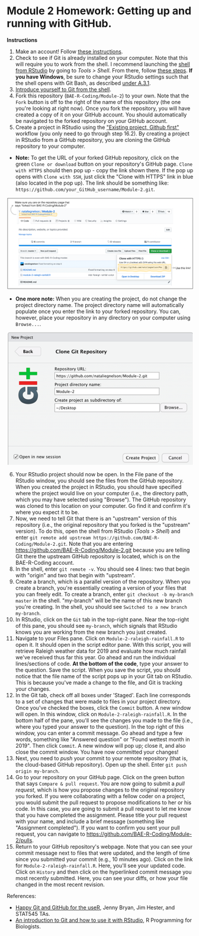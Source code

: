 # Module 2 Homework: Getting up and running with GitHub.

**Instructions**

1. Make an account! Follow [these instructions](https://happygitwithr.com/github-acct.html).
2. Check to see if Git is already installed on your computer. Note that this will require you to work from the shell. I recommend launching the [shell from RStudio](https://happygitwithr.com/shell.html#shell) by going to *Tools > Shell*. From there, follow [these steps](https://happygitwithr.com/install-git.html). **If you have Windows**, be sure to change your RStudio settings such that the shell opens with Git Bash, as described [under A.3.1](https://happygitwithr.com/shell.html#shell).
3. [Introduce yourself to Git from the shell](https://happygitwithr.com/hello-git.html).
4. Fork this repository (`BAE-R-Coding/Module-2`) to your own. Note that the `Fork` button is off to the right of the name of this repository (the one you're looking at right now). Once you fork the repository, you will have created a copy of it on your GitHub account. You should automatically be navigated to the forked repository on your GitHub account.
5. Create a project in RStudio using the ["Existing project, Github first"](https://happygitwithr.com/existing-github-first.html#existing-github-first) workflow (you only need to go through step 16.2). By creating a project in RStudio from a GitHub repository, you are cloning the GitHub repository to your computer.  

- **Note:** To get the URL of your forked GitHub repository, click on the green `Clone or download` button on your repository's GitHub page. `Clone with HTTPS` should then pop up - copy the link shown there. If the pop up opens with `Clone with SSH`, just click the "Clone with HTTPS" link in blue (also located in the pop up). The link should be something like: `https://github.com/your_GitHub_username/Module-2.git`.  

<p align="center">
<img src="https://github.com/BAE-R-Coding/Module-2/blob/master/img/forked-repo.png" width="700">
</p>

- **One more note:** When you are creating the project, do not change the project directory name. The project directory name will automatically populate once you enter the link to your forked repository. You can, however, place your repository in any directory on your computer using `Browse...`.  

<p align="center">
<img src="https://github.com/BAE-R-Coding/Module-2/blob/master/img/rproj-git-repo.png" width="500">
</p>

6. Your RStudio project should now be open. In the File pane of the RStudio window, you should see the files from the GitHub repository. When you created the project in RStudio, you should have specified where the project would live on your computer (i.e., the directory path, which you may have selected using "Browse"). The GitHub repository was cloned to this location on your computer. Go find it and confirm it's where you expect it to be.
7. Now, we need to tell Git that there is an "upstream" version of this repository (i.e., the original repository that you forked is the "upstream" version). To do this, open the shell from RStudio (*Tools > Shell*) and enter `git remote add upstream https://github.com/BAE-R-Coding/Module-2.git`. Note that you are entering https://github.com/BAE-R-Coding/Module-2.git because you are telling Git there the upstream GitHub repository is located, which is on the BAE-R-Coding account. 
8. In the shell, enter `git remote -v`. You should see 4 lines: two that begin with "origin" and two that begin with "upstream".
9. Create a branch, which is a parallel version of the repository. When you create a branch, you're essentially creating a version of your files that you can freely edit. To create a branch, enter `git checkout -b my-branch master` in the shell. "my-branch" will be the name of this new branch you're creating. In the shell, you should see `Switched to a new branch my-branch`. 
10. In RStudio, click on the `Git` tab in the top-right pane. Near the top-right of this pane, you should see `my-branch`, which signals that RStudio knows you are working from the new branch you just created.
11. Navigate to your Files pane. Click on `Module-2-raleigh-rainfall.R` to open it. It should open in the script editor pane. With this script, you will retrieve Raleigh weather data for 2019 and evaluate how much rainfall we've received thus far this year. Go ahead and run the individual lines/sections of code. **At the bottom of the code**, type your answer to the question. Save the script. When you save the script, you should notice that the file name of the script pops up in your Git tab on RStudio. This is because you've made a change to the file, and Git is tracking your changes.
12. In the Git tab, check off all  boxes under 'Staged'. Each line corresponds to a set of changes that were made to files in your project directory. Once you've checked the boxes, click the `Commit` button. A new window will open. In this window, click on `Module-2-raleigh-rainfall.R`. In the bottom half of the pane, you'll see the changes you made to the file (i.e., where you typed your answer to the question). In the top right of this window, you can enter a commit message. Go ahead and type a few words, something like "Answered question" or "Found wettest month in 2019". Then click `Commit`. A new window will pop up; close it, and also close the commit window. You have now committed your changes! 
13. Next, you need to *push* your commit to your remote repository (that is, the cloud-based GitHub repository). Open up the shell. Enter `git push origin my-branch`. 
14. Go to your repository on your GitHub page. Click on the green button that says `Compare & pull request`. You are now going to submit a *pull request*, which is how you propose changes to the original repository you forked. If you were collaborating with a fellow coder on a project, you would submit the pull request to propose modifications to her or his code. In this case, you are going to submit a pull request to let me know that you have completed the assignment. Please title your pull request with your name, and include a brief message (something like "Assignment completed"). If you want to confirm you sent your pull request, you can navigate to https://github.com/BAE-R-Coding/Module-2/pulls.
15. Return to your GitHub repository's webpage. Note that you can see your commit message next to files that were updated, and the length of time since you submitted your commit (e.g., 10 minutes ago). Click on the link for `Module-2-raleigh-rainfall.R`. Here, you'll see your updated code. Click on `History` and then click on the hyperlinked commit message you most recently submitted. Here, you can see your diffs, or how your file changed in the most recent revision. 

References:
- [Happy Git and GitHub for the useR](https://happygitwithr.com/), Jenny Bryan, Jim Hester, and STAT545 TAs.
- [An introduction to Git and how to use it with RStudio](https://r-bio.github.io/intro-git-rstudio/), R Programming for Biologists. 
